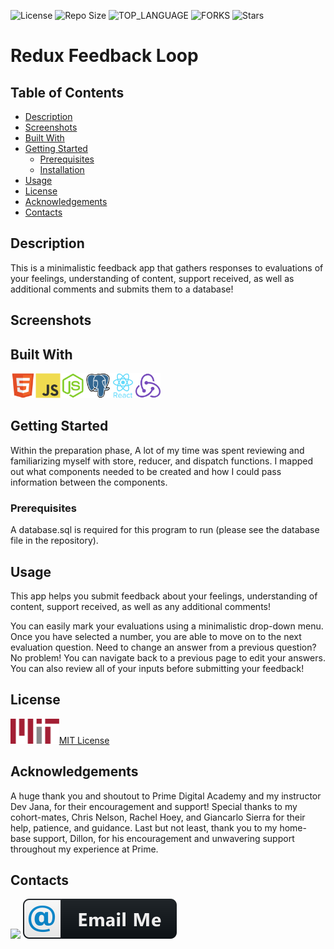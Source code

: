 ![License](https://img.shields.io/github/license/ParansKay/redux-feedback-loop.svg?style=for-the-badge) ![Repo Size](https://img.shields.io/github/languages/code-size/ParansKay/redux-feedback-loop.svg?style=for-the-badge) ![TOP_LANGUAGE](https://img.shields.io/github/languages/top/ParansKay/redux-feedback-loop.svg?style=for-the-badge) ![FORKS](https://img.shields.io/github/forks/ParansKay/redux-feedback-loop.svg?style=for-the-badge&social) ![Stars](https://img.shields.io/github/stars/ParansKay/redux-feedback-loop.svg?style=for-the-badge)
    
# Redux Feedback Loop

## Table of Contents

- [Description](#description)
- [Screenshots](#screenshots)
- [Built With](#built-with)
- [Getting Started](#getting-started)
  - [Prerequisites](#prerequisites)
  - [Installation](#installation)
- [Usage](#usage)
- [License](#license)
- [Acknowledgements](#acknowledgements)
- [Contacts](#contacts)

## Description

This is a minimalistic feedback app that gathers responses to evaluations of your feelings, understanding of content, support received, as well as additional comments and submits them to a database! 

## Screenshots

## Built With

<a href="https://developer.mozilla.org/en-US/docs/Web/HTML"><img src="https://raw.githubusercontent.com/devicons/devicon/master/icons/html5/html5-original.svg" height="40px" width="40px" /></a><a href="https://developer.mozilla.org/en-US/docs/Web/JavaScript"><img src="https://raw.githubusercontent.com/devicons/devicon/master/icons/javascript/javascript-original.svg" height="40px" width="40px" /></a><a href="https://nodejs.org/en/"><img src="https://raw.githubusercontent.com/devicons/devicon/master/icons/nodejs/nodejs-original.svg" height="40px" width="40px" /></a><a href="https://www.postgresql.org/"><img src="https://raw.githubusercontent.com/devicons/devicon/master/icons/postgresql/postgresql-original.svg" height="40px" width="40px" /></a><a href="https://reactjs.org/"><img src="https://raw.githubusercontent.com/devicons/devicon/master/icons/react/react-original-wordmark.svg" height="40px" width="40px" /></a><a href="https://redux.js.org/"><img src="https://raw.githubusercontent.com/devicons/devicon/master/icons/redux/redux-original.svg" height="40px" width="40px" /></a>

## Getting Started

Within the preparation phase, A lot of my time was spent reviewing and familiarizing myself with store, reducer, and dispatch functions. I mapped out what components needed to be created and how I could pass information between the components. 

### Prerequisites

A database.sql is required for this program to run (please see the database file in the repository). 

## Usage

This app helps you submit feedback about your feelings, understanding of content, support received, as well as any additional comments! 

You can easily mark your evaluations using a minimalistic drop-down menu. Once you have selected a number, you are able to move on to the next evaluation question. Need to change an answer from a previous question? No problem! You can navigate back to a previous page to edit your answers. You can also review all of your inputs before submitting your feedback! 


## License

<a href="https://choosealicense.com/licenses/mit/"><img src="https://raw.githubusercontent.com/johnturner4004/readme-generator/master/src/components/assets/images/mit.svg" height=40 />MIT License</a>

## Acknowledgements

A huge thank you and shoutout to Prime Digital Academy and my instructor Dev Jana, for their encouragement and support! Special thanks to my cohort-mates, Chris Nelson, Rachel Hoey, and Giancarlo Sierra for their help, patience, and guidance. Last but not least, thank you to my home-base support, Dillon, for his encouragement and unwavering support throughout my experience at Prime.  

## Contacts

<a href="https://www.linkedin.com/in/paran-kashani"><img src="https://img.shields.io/badge/LinkedIn-0077B5?style=for-the-badge&logo=linkedin&logoColor=white" /></a>  <a href="mailto:parankashani@gmail.com"><img src=https://raw.githubusercontent.com/johnturner4004/readme-generator/master/src/components/assets/images/email_me_button_icon_151852.svg /></a>
